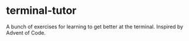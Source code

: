 # terminal-tutor

A bunch of exercises for learning to get better at the terminal. Inspired by Advent of Code.